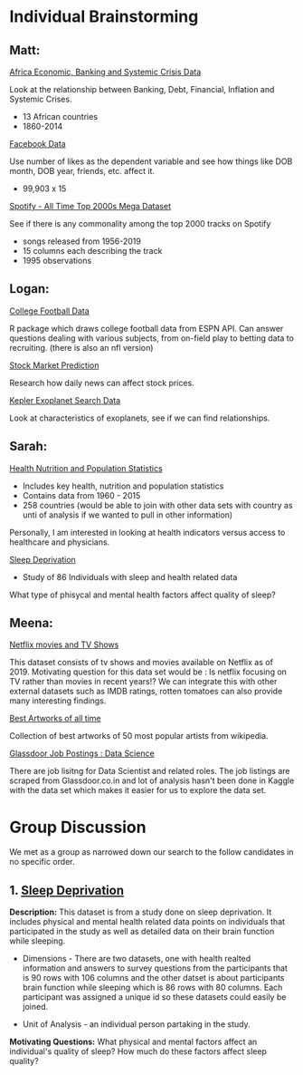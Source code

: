 # Individual Brainstorming

## Matt:

[Africa Economic, Banking and Systemic Crisis Data](https://www.kaggle.com/chirin/africa-economic-banking-and-systemic-crisis-data)

Look at the relationship between Banking, Debt, Financial, Inflation and Systemic Crises.
* 13 African countries
* 1860-2014

[Facebook Data](https://www.kaggle.com/sheenabatra/facebook-data)

Use number of likes as the dependent variable and see how things like DOB month, DOB year, friends, etc. affect it.
* 99,903 x 15

[Spotify - All Time Top 2000s Mega Dataset](kaggle.com/iamsumat/spotify-top-2000s-mega-dataset)

See if there is any commonality among the top 2000 tracks on Spotify
* songs released from 1956-2019
* 15 columns each describing the track
* 1995 observations

## Logan: 

[College Football Data](https://github.com/saiemgilani/cfbscrapR)

R package which draws college football data from ESPN API. Can answer questions dealing with various subjects, from on-field play to betting data to recruiting. (there is also an nfl version)

[Stock Market Prediction](https://www.kaggle.com/aaron7sun/stocknews)

Research how daily news can affect stock prices.

[Kepler Exoplanet Search Data](https://www.kaggle.com/nasa/kepler-exoplanet-search-results)

Look at characteristics of exoplanets, see if we can find relationships. 

## Sarah:

[Health Nutrition and Population Statistics](https://www.kaggle.com/theworldbank/health-nutrition-and-population-statistics)

* Includes key health, nutrition and population statistics
* Contains data from 1960 - 2015
* 258 countries (would be able to join with other data sets with country as unti of analysis if we wanted to pull in other information)

Personally, I am interested in looking at health indicators versus access to healthcare and physicians.

[Sleep Deprivation](https://www.kaggle.com/feraco/sleep-deprivation?select=demdata_160225_pseudonymized.csv)

* Study of 86 Individuals with sleep and health related data

What type of phisycal and mental health factors affect quality of sleep?

## Meena:

[Netflix movies and TV Shows](https://www.kaggle.com/shivamb/netflix-shows)

This dataset consists of tv shows and movies available on Netflix as of 2019. Motivating question for this data set would be : Is netflix focusing on TV rather than movies in recent years!? We can integrate this with other external datasets such as IMDB ratings, rotten tomatoes can also provide many interesting findings.

[Best Artworks of all time](https://www.kaggle.com/ikarus777/best-artworks-of-all-time)

Collection of best artworks of 50 most popular artists from wikipedia.

[Glassdoor Job Postings : Data Science](https://www.kaggle.com/atharvap329/glassdoor-data-science-job-data)

There are job lisitng for Data Scientist and related roles. The job listings are scraped from Glassdoor.co.in and lot of analysis hasn't been done in Kaggle with the data set which makes it easier for us to explore the data set.

# Group Discussion

We met as a group as narrowed down our search to the follow candidates in no specific order.

## 1. [Sleep Deprivation](https://www.kaggle.com/feraco/sleep-deprivation?select=demdata_160225_pseudonymized.csv)

**Description:** This dataset is from a study done on sleep deprivation. It includes physical and mental health related data points on individuals that participated in the study as well as detailed data on their brain function while sleeping.

* Dimensions - There are two datasets, one with health realted information and answers to survey questions from the participants that is 90 rows with 106 columns    and the other datset is about participants brain function while sleeping which is 86 rows with 80 columns. Each participant was assigned a unique id so these datasets could easily be joined.

* Unit of Analysis - an individual person partaking in the study.

**Motivating Questions:** What physical and mental factors affect an individual's quality of sleep? How much do these factors affect sleep quality?





